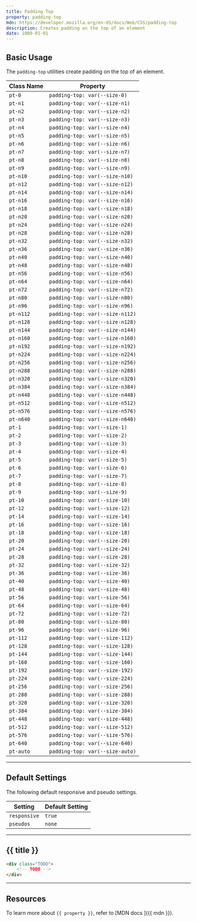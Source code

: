 ```yaml
---
title: Padding Top
property: padding-top
mdn: https://developer.mozilla.org/en-US/docs/Web/CSS/padding-top
description: Creates padding on the top of an element
date: 1000-01-01
---
```


## Basic Usage

The `padding-top` utilities create padding on the top of an element.

| Class Name | Property                        |
| ---------- | ------------------------------- |
| `pt-0`     | `padding-top: var(--size-0)`    |
| `pt-n1`    | `padding-top: var(--size-n1)`   |
| `pt-n2`    | `padding-top: var(--size-n2)`   |
| `pt-n3`    | `padding-top: var(--size-n3)`   |
| `pt-n4`    | `padding-top: var(--size-n4)`   |
| `pt-n5`    | `padding-top: var(--size-n5)`   |
| `pt-n6`    | `padding-top: var(--size-n6)`   |
| `pt-n7`    | `padding-top: var(--size-n7)`   |
| `pt-n8`    | `padding-top: var(--size-n8)`   |
| `pt-n9`    | `padding-top: var(--size-n9)`   |
| `pt-n10`   | `padding-top: var(--size-n10)`  |
| `pt-n12`   | `padding-top: var(--size-n12)`  |
| `pt-n14`   | `padding-top: var(--size-n14)`  |
| `pt-n16`   | `padding-top: var(--size-n16)`  |
| `pt-n18`   | `padding-top: var(--size-n18)`  |
| `pt-n20`   | `padding-top: var(--size-n20)`  |
| `pt-n24`   | `padding-top: var(--size-n24)`  |
| `pt-n28`   | `padding-top: var(--size-n28)`  |
| `pt-n32`   | `padding-top: var(--size-n32)`  |
| `pt-n36`   | `padding-top: var(--size-n36)`  |
| `pt-n40`   | `padding-top: var(--size-n40)`  |
| `pt-n48`   | `padding-top: var(--size-n48)`  |
| `pt-n56`   | `padding-top: var(--size-n56)`  |
| `pt-n64`   | `padding-top: var(--size-n64)`  |
| `pt-n72`   | `padding-top: var(--size-n72)`  |
| `pt-n80`   | `padding-top: var(--size-n80)`  |
| `pt-n96`   | `padding-top: var(--size-n96)`  |
| `pt-n112`  | `padding-top: var(--size-n112)` |
| `pt-n128`  | `padding-top: var(--size-n128)` |
| `pt-n144`  | `padding-top: var(--size-n144)` |
| `pt-n160`  | `padding-top: var(--size-n160)` |
| `pt-n192`  | `padding-top: var(--size-n192)` |
| `pt-n224`  | `padding-top: var(--size-n224)` |
| `pt-n256`  | `padding-top: var(--size-n256)` |
| `pt-n288`  | `padding-top: var(--size-n288)` |
| `pt-n320`  | `padding-top: var(--size-n320)` |
| `pt-n384`  | `padding-top: var(--size-n384)` |
| `pt-n448`  | `padding-top: var(--size-n448)` |
| `pt-n512`  | `padding-top: var(--size-n512)` |
| `pt-n576`  | `padding-top: var(--size-n576)` |
| `pt-n640`  | `padding-top: var(--size-n640)` |
| `pt-1`     | `padding-top: var(--size-1)`    |
| `pt-2`     | `padding-top: var(--size-2)`    |
| `pt-3`     | `padding-top: var(--size-3)`    |
| `pt-4`     | `padding-top: var(--size-4)`    |
| `pt-5`     | `padding-top: var(--size-5)`    |
| `pt-6`     | `padding-top: var(--size-6)`    |
| `pt-7`     | `padding-top: var(--size-7)`    |
| `pt-8`     | `padding-top: var(--size-8)`    |
| `pt-9`     | `padding-top: var(--size-9)`    |
| `pt-10`    | `padding-top: var(--size-10)`   |
| `pt-12`    | `padding-top: var(--size-12)`   |
| `pt-14`    | `padding-top: var(--size-14)`   |
| `pt-16`    | `padding-top: var(--size-16)`   |
| `pt-18`    | `padding-top: var(--size-18)`   |
| `pt-20`    | `padding-top: var(--size-20)`   |
| `pt-24`    | `padding-top: var(--size-24)`   |
| `pt-28`    | `padding-top: var(--size-28)`   |
| `pt-32`    | `padding-top: var(--size-32)`   |
| `pt-36`    | `padding-top: var(--size-36)`   |
| `pt-40`    | `padding-top: var(--size-40)`   |
| `pt-48`    | `padding-top: var(--size-48)`   |
| `pt-56`    | `padding-top: var(--size-56)`   |
| `pt-64`    | `padding-top: var(--size-64)`   |
| `pt-72`    | `padding-top: var(--size-72)`   |
| `pt-80`    | `padding-top: var(--size-80)`   |
| `pt-96`    | `padding-top: var(--size-96)`   |
| `pt-112`   | `padding-top: var(--size-112)`  |
| `pt-128`   | `padding-top: var(--size-128)`  |
| `pt-144`   | `padding-top: var(--size-144)`  |
| `pt-160`   | `padding-top: var(--size-160)`  |
| `pt-192`   | `padding-top: var(--size-192)`  |
| `pt-224`   | `padding-top: var(--size-224)`  |
| `pt-256`   | `padding-top: var(--size-256)`  |
| `pt-288`   | `padding-top: var(--size-288)`  |
| `pt-320`   | `padding-top: var(--size-320)`  |
| `pt-384`   | `padding-top: var(--size-384)`  |
| `pt-448`   | `padding-top: var(--size-448)`  |
| `pt-512`   | `padding-top: var(--size-512)`  |
| `pt-576`   | `padding-top: var(--size-576)`  |
| `pt-640`   | `padding-top: var(--size-640)`  |
| `pt-auto`  | `padding-top: var(--size-auto)` |

---

## Default Settings

The following default responsive and pseudo settings.

| Setting      | Default Setting |
| ------------ | --------------- |
| `responsive` | `true`          |
| `pseudos`    | `none`          |

---

## {{ title }}

<div class="bg-silver-200 p-20 h-256 radius-md flex flex-wrap align-content-center">
  <!-- ... -->
</div>

```html
<div class="TODO">
	<!-- TODO -->
</div>
```

---

## Resources

To learn more about `{{ property }}`, refer to [MDN docs <i class="far fa-external-link ml-6"></i>]({{ mdn }}).
